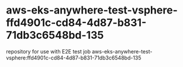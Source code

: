 # aws-eks-anywhere-test-vsphere-ffd4901c-cd84-4d87-b831-71db3c6548bd-135
repository for use with E2E test job aws-eks-anywhere-test-vsphere:ffd4901c-cd84-4d87-b831-71db3c6548bd-135
